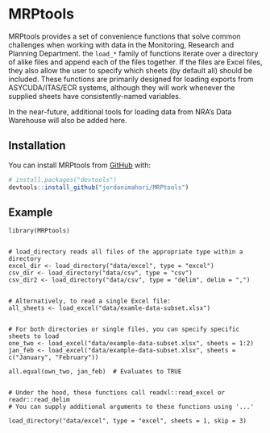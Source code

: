 
<!-- README.md is generated from README.Rmd. Please edit that file -->

# MRPtools

<!-- badges: start -->
<!-- badges: end -->

MRPtools provides a set of convenience functions that solve common
challenges when working with data in the Monitoring, Research and
Planning Department. the `load_*` family of functions iterate over a
directory of alike files and append each of the files together. If the
files are Excel files, they also allow the user to specify which sheets
(by default all) should be included. These functions are primarily
designed for loading exports from ASYCUDA/ITAS/ECR systems, although
they will work whenever the supplied sheets have consistently-named
variables.

In the near-future, additional tools for loading data from NRA’s Data
Warehouse will also be added here.

## Installation

You can install MRPtools from [GitHub](https://github.com/) with:

``` r
# install.packages("devtools")
devtools::install_github("jordanimahori/MRPtools")
```

## Example

    library(MRPtools)


    # load_directory reads all files of the appropriate type within a directory
    excel_dir <- load_directory("data/excel", type = "excel")
    csv_dir <- load_directory("data/csv", type = "csv")
    csv_dir2 <- load_directory("data/csv", type = "delim", delim = ",")


    # Alternatively, to read a single Excel file: 
    all_sheets <- load_excel("data/examle-data-subset.xlsx")


    # For both directories or single files, you can specify specific sheets to load
    one_two <- load_excel("data/example-data-subset.xlsx", sheets = 1:2)
    jan_feb <- load_excel("data/example-data-subset.xlsx", sheets = c("January", "February"))

    all.equal(own_two, jan_feb)  # Evaluates to TRUE


    # Under the hood, these functions call readxl::read_excel or readr::read_delim
    # You can supply additional arguments to these functions using '...'

    load_directory("data/excel", type = "excel", sheets = 1, skip = 3)
